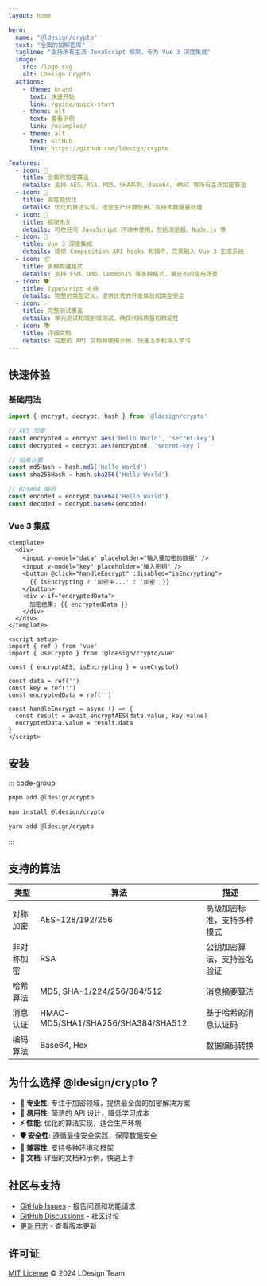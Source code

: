```yaml
---
layout: home

hero:
  name: "@ldesign/crypto"
  text: "全面的加解密库"
  tagline: "支持所有主流 JavaScript 框架，专为 Vue 3 深度集成"
  image:
    src: /logo.svg
    alt: LDesign Crypto
  actions:
    - theme: brand
      text: 快速开始
      link: /guide/quick-start
    - theme: alt
      text: 查看示例
      link: /examples/
    - theme: alt
      text: GitHub
      link: https://github.com/ldesign/crypto

features:
  - icon: 🔐
    title: 全面的加密算法
    details: 支持 AES、RSA、MD5、SHA系列、Base64、HMAC 等所有主流加密算法
  - icon: 🚀
    title: 高性能优化
    details: 优化的算法实现，适合生产环境使用，支持大数据量处理
  - icon: 🎯
    title: 框架无关
    details: 可在任何 JavaScript 环境中使用，包括浏览器、Node.js 等
  - icon: 🔧
    title: Vue 3 深度集成
    details: 提供 Composition API hooks 和插件，完美融入 Vue 3 生态系统
  - icon: 📦
    title: 多种构建格式
    details: 支持 ESM、UMD、CommonJS 等多种格式，满足不同使用场景
  - icon: 🛡️
    title: TypeScript 支持
    details: 完整的类型定义，提供优秀的开发体验和类型安全
  - icon: ✅
    title: 完整测试覆盖
    details: 单元测试和端到端测试，确保代码质量和稳定性
  - icon: 📚
    title: 详细文档
    details: 完整的 API 文档和使用示例，快速上手和深入学习
---
```


## 快速体验

### 基础用法

```typescript
import { encrypt, decrypt, hash } from '@ldesign/crypto'

// AES 加密
const encrypted = encrypt.aes('Hello World', 'secret-key')
const decrypted = decrypt.aes(encrypted, 'secret-key')

// 哈希计算
const md5Hash = hash.md5('Hello World')
const sha256Hash = hash.sha256('Hello World')

// Base64 编码
const encoded = encrypt.base64('Hello World')
const decoded = decrypt.base64(encoded)
```

### Vue 3 集成

```vue
<template>
  <div>
    <input v-model="data" placeholder="输入要加密的数据" />
    <input v-model="key" placeholder="输入密钥" />
    <button @click="handleEncrypt" :disabled="isEncrypting">
      {{ isEncrypting ? '加密中...' : '加密' }}
    </button>
    <div v-if="encryptedData">
      加密结果: {{ encryptedData }}
    </div>
  </div>
</template>

<script setup>
import { ref } from 'vue'
import { useCrypto } from '@ldesign/crypto/vue'

const { encryptAES, isEncrypting } = useCrypto()

const data = ref('')
const key = ref('')
const encryptedData = ref('')

const handleEncrypt = async () => {
  const result = await encryptAES(data.value, key.value)
  encryptedData.value = result.data
}
</script>
```

## 安装

::: code-group

```bash [pnpm]
pnpm add @ldesign/crypto
```

```bash [npm]
npm install @ldesign/crypto
```

```bash [yarn]
yarn add @ldesign/crypto
```

:::

## 支持的算法

| 类型 | 算法 | 描述 |
|------|------|------|
| 对称加密 | AES-128/192/256 | 高级加密标准，支持多种模式 |
| 非对称加密 | RSA | 公钥加密算法，支持签名验证 |
| 哈希算法 | MD5, SHA-1/224/256/384/512 | 消息摘要算法 |
| 消息认证 | HMAC-MD5/SHA1/SHA256/SHA384/SHA512 | 基于哈希的消息认证码 |
| 编码算法 | Base64, Hex | 数据编码转换 |

## 为什么选择 @ldesign/crypto？

- **🎯 专业性**: 专注于加密领域，提供最全面的加密解决方案
- **🔧 易用性**: 简洁的 API 设计，降低学习成本
- **⚡ 性能**: 优化的算法实现，适合生产环境
- **🛡️ 安全性**: 遵循最佳安全实践，保障数据安全
- **🔄 兼容性**: 支持多种环境和框架
- **📖 文档**: 详细的文档和示例，快速上手

## 社区与支持

- [GitHub Issues](https://github.com/ldesign/crypto/issues) - 报告问题和功能请求
- [GitHub Discussions](https://github.com/ldesign/crypto/discussions) - 社区讨论
- [更新日志](https://github.com/ldesign/crypto/blob/main/CHANGELOG.md) - 查看版本更新

## 许可证

[MIT License](https://github.com/ldesign/crypto/blob/main/LICENSE) © 2024 LDesign Team
